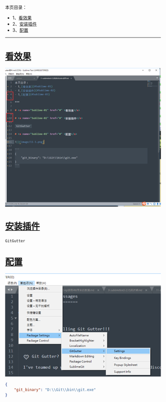 本页目录：
- 1、[看效果](#Sublime-01)
- 2、[安装插件](#Sublime-02)
- 3、[配置](#Sublime-03)

***

# <a name="Sublime-01" href="#" >看效果</a>

![](image/11-1.png)

# <a name="Sublime-02" href="#" >安装插件</a>

`GitGutter`

# <a name="Sublime-03" href="#" >配置</a>

![](image/11-2.png)

```json
{
    "git_binary": "D:\\Git\\bin\\git.exe"
}
```